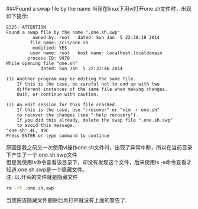 ###Found a swap file by the name
当我在linux下用vi打开one.sh文件时，出现如下提示:
```text
E325: ATTENTION
Found a swap file by the name ".one.sh.swp"
          owned by: root   dated: Sun Jan  5 22:38:18 2014
         file name: /cis/one.sh
          modified: YES
         user name: root   host name: localhost.localdomain
        process ID: 9978
While opening file "one.sh"
             dated: Sun Jan  5 22:37:46 2014

(1) Another program may be editing the same file.
    If this is the case, be careful not to end up with two
    different instances of the same file when making changes.
    Quit, or continue with caution.

(2) An edit session for this file crashed.
    If this is the case, use ":recover" or "vim -r one.sh"
    to recover the changes (see ":help recovery").
    If you did this already, delete the swap file ".one.sh.swp"
    to avoid this message.
"one.sh" 4L, 49C
Press ENTER or type command to continue
```
原因是我之前又一次使用vi操作one.sh文件时，出现了异常中断，所以在当前目录下产生了一个.one.sh.swp文件 			
但是我使用ls命令查看该目录下，却没有发现这个文件，后来使用ls -a命令查看才知道.one.sh.swp是一个隐藏文件。 			
注: 以.开头的文件就是隐藏文件
```bash
rm -rf .one.sh.swp
```
当我把该隐藏文件删除后再打开就没有上面的警告了.